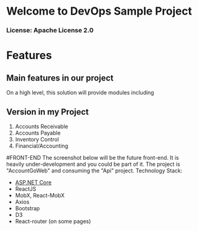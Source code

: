 # Welcome to DevOps Sample Project
### License: Apache License 2.0

# Features
## Main features in our project
On a high level, this solution will provide modules including

## Version in my Project
1. Accounts Receivable
2. Accounts Payable
3. Inventory Control
4. Financial/Accounting

#FRONT-END
The screenshot below will be the future front-end. It is heavily under-development and you could be part of it. The project is "AccountGoWeb" and consuming the "Api" project.
Technology Stack:
- [ASP.NET Core](https://docs.microsoft.com/en-us/aspnet/core/?view=aspnetcore-5.0)
- ReactJS
- MobX, React-MobX
- Axios
- Bootstrap
- D3
- React-router (on some pages)

